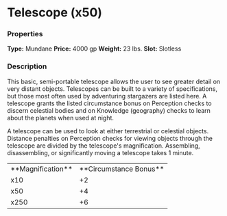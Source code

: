 ﻿---
Title: "Telescope (x50)"
Type: "Mundane"
Price: "4000 gp"
Weight: "23 lbs."
Slot: "Slotless"
Description: |
  "This basic, semi-portable telescope allows the user to see greater detail on very distant objects. Telescopes can be built to a variety of specifications, but those most often used by adventuring stargazers are listed here. A telescope grants the listed circumstance bonus on Perception checks to discern celestial bodies and on Knowledge (geography) checks to learn about the planets when used at night.
  A telescope can be used to look at either terrestrial or celestial objects. Distance penalties on Perception checks for viewing objects through the telescope are divided by the telescope's magnification. Assembling, disassembling, or significantly moving a telescope takes 1 minute."
Sources: "['People of the Stars']"
---

# Telescope (x50)

### Properties

**Type:** Mundane **Price:** 4000 gp **Weight:** 23 lbs. **Slot:** Slotless

### Description

This basic, semi-portable telescope allows the user to see greater detail on very distant objects. Telescopes can be built to a variety of specifications, but those most often used by adventuring stargazers are listed here. A telescope grants the listed circumstance bonus on Perception checks to discern celestial bodies and on Knowledge (geography) checks to learn about the planets when used at night.

A telescope can be used to look at either terrestrial or celestial objects. Distance penalties on Perception checks for viewing objects through the telescope are divided by the telescope's magnification. Assembling, disassembling, or significantly moving a telescope takes 1 minute.

<table><tbody><tr><td> **Magnification**</td><td> **Circumstance Bonus**</td></tr><tr><td>x10</td><td>+2</td></tr><tr><td>x50</td><td>+4</td></tr><tr><td>x250</td><td>+6</td></tr></tbody></table>

